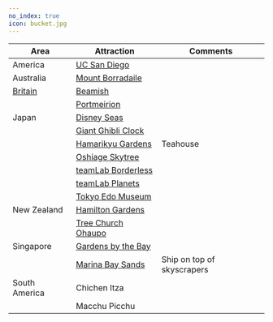 ```yaml
---
no_index: true
icon: bucket.jpg
---
```

Area|Attraction|Comments
-|-|-
America|[UC San Diego](https://library.ucsd.edu/)|
Australia|[Mount Borradaile](https://www.arnhemland-safaris.com/)|
[Britain](https://www.google.co.uk/maps/d/edit?mid=1CQtjGtoae9NaCxk0lo7XPO5L0366xgc_&usp=sharing)|[Beamish](http://www.beamish.org.uk/)|
||[Portmeirion](https://portmeirion.wales/)|
Japan|[Disney Seas](https://www.tokyodisneyresort.jp/en/tds/)|
||[Giant Ghibli Clock](https://www.atlasobscura.com/places/the-giant-ghibli-clock-tokyo-japan)|
||[Hamarikyu Gardens](https://www.tokyo-park.or.jp/teien/en/hama-rikyu/)|Teahouse
||[Oshiage Skytree](http://www.tokyo-skytree.jp/en/)|
||[teamLab Borderless](https://borderless.teamlab.art)|
||[teamLab Planets](https://planets.teamlab.art/tokyo/)
||[Tokyo Edo Museum](https://www.edo-tokyo-museum.or.jp/en/)|
New Zealand|[Hamilton Gardens](https://hamiltongardens.co.nz/)|
||[Tree Church Ohaupo](http://treechurch.co.nz)|
Singapore|[Gardens by the Bay](https://www.gardensbythebay.com.sg/en.html)|
||[Marina Bay Sands](https://www.marinabaysands.com)|Ship on top of skyscrapers
South America|Chichen Itza|
||Macchu Picchu
